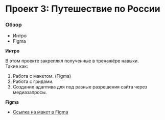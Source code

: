# Проект 3: Путешествие по России

### Обзор
* Интро
* Figma

**Интро**

В этом проекте закреплял полученные в тренажёре навыки.  
Такие как:  
1. Работа с макетом. (Figma)  
2. Работа с гридами.  
3. Создание адаптива для под разные разрешения сайта через медиазапросы.

**Figma**

* [Ссылка на макет в Figma](https://www.figma.com/file/5S2WSbEFL6awjVWJ0NWL8Q/Sprint-3_-Russia-_-desktop-mobile?node-id=28503%3A0)

